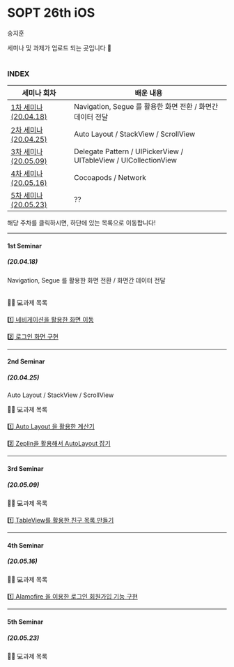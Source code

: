 
# SOPT 26th iOS

송지훈<br>

세미나 및 과제가 업로드 되는 곳입니다 🙂<br><br>


### INDEX




세미나 회차       |    배운 내용
-----------  |  -------------------------
[1차 세미나 (20.04.18)](#1st-Seminar)  | Navigation, Segue 를 활용한 화면 전환 / 화면간 데이터 전달
[2차 세미나 (20.04.25)](#2nd-Seminar)  | Auto Layout / StackView / ScrollView
[3차 세미나 (20.05.09)](#3rd-Seminar)  | Delegate Pattern / UIPickerView / UITableView / UICollectionView
[4차 세미나 (20.05.16)](#4th-Seminar)  | Cocoapods / Network
[5차 세미나 (20.05.23)](#5th-Seminar)  | ??

해당 주차를 클릭하시면, 하단에 있는 목록으로 이동합니다!




_________________



#### 1st Seminar
##### (20.04.18)
Navigation, Segue 를 활용한 화면 전환 / 화면간 데이터 전달<br><br>



🧑🏻‍ 💻과제 목록

[1️⃣ 네비게이션을 활용한 화면 이동](https://github.com/26th-SOPT-iOS/SongJiHoon/blob/master/markdown_readme/1st_navigation_assignment.md)



[2️⃣ 로그인 화면 구현](https://github.com/26th-SOPT-iOS/SongJiHoon/blob/master/markdown_readme/1st_loginform_assignment.md)





________________


#### 2nd Seminar
##### (20.04.25)

Auto Layout / StackView / ScrollView

🧑🏻‍ 💻과제 목록



[1️⃣ Auto Layout 을 활용한 계산기](https://github.com/26th-SOPT-iOS/SongJiHoon/blob/master/markdown_readme/2nd_calculator.md)





[2️⃣ Zeplin을 활용해서 AutoLayout 잡기](https://github.com/26th-SOPT-iOS/SongJiHoon/blob/master/markdown_readme/2nd_scrollView.md)



________________


#### 3rd Seminar
##### (20.05.09)



🧑🏻‍ 💻과제 목록

[1️⃣ TableView를 활용한 친구 목록 만들기](https://github.com/26th-SOPT-iOS/SongJiHoon/blob/master/markdown_readme/3rd_tableView.md)



________________


#### 4th Seminar
##### (20.05.16)


🧑🏻‍ 💻과제 목록

[1️⃣ Alamofire 을 이용한 로그인 회원가입 기능 구현](https://github.com/26th-SOPT-iOS/SongJiHoon/blob/master/markdown_readme/4th_Alamofire.md)



________________


#### 5th Seminar
##### (20.05.23)


🧑🏻‍ 💻과제 목록

